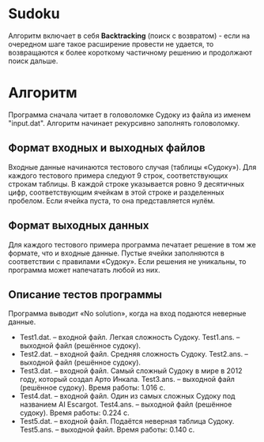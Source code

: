 # Sudoku

Алгоритм включает в себя **Backtracking** (поиск с возвратом) - если на очередном шаге такое расширение провести не удается, то возвращаются к более короткому частичному решению и продолжают поиск дальше. 


# Алгоритм
Программа сначала читает в головоломке Судоку из файла из именем "input.dat". Алгоритм начинает рекурсивно заполнять головоломку. 

## Формат входных и выходных файлов
Входные данные начинаются тестового случая (таблицы
«Судоку»). Для каждого тестового примера следуют 9 строк, соответствующих строкам таблицы. В каждой строке указывается ровно 9 десятичных цифр, соответствующим ячейкам в этой строке и разделенных пробелом. Если ячейка пуста, то она представляется нулём.
## Формат выходных данных
Для каждого тестового примера программа печатает решение в том же формате, что и входные данные. Пустые ячейки заполняются в соответствии с правилами «Судоку». Если решения не уникальны, то программа может напечатать любой из них.

## Описание тестов программы
Программа выводит «No solution», когда на вход подаются неверные
данные.
- Test1.dat. – входной файл. Легкая сложность Судоку. Test1.ans. –
выходной файл (решённое судоку).
- Test2.dat. – входной файл. Средняя сложность Судоку. Test2.ans. –
выходной файл (решённое судоку).
- Test3.dat. – входной файл. Самый сложный Судоку в мире в 2012 году,
который создал Арто Инкала. Test3.ans. – выходной файл (решённое судоку). Время работы: 1.016 с.
- Test4.dat. – входной файл. Один из самых сложных Судоку под
названием AI Escargot. Test4.ans. – выходной файл (решённое судоку). Время работы: 0.224 с.
- Test5.dat. – входной файл. Подаётся неверная таблица Судоку.
Test5.ans. – выходной файл. Время работы: 0.140 с.
